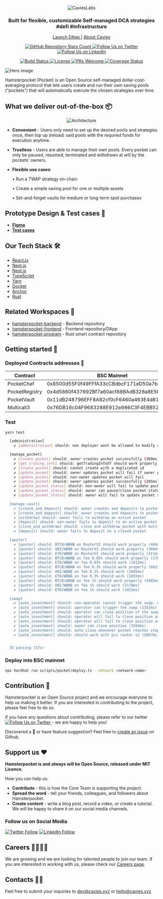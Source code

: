 <br />
<p align="center">
  <img src="https://cavies.xyz/assets/images/logo.png" alt="CaviesLabs" />
</p>

<h3 align="center">
  <strong>Built for flexible, customizable Self-managed DCA strategies #defi #infrastructure 
</strong>
</h3>

<p align="center">
     <a href="https://pocket.hamsterbox.xyz">
        Launch DApp
    </a> |
    <a href="https://cavies.xyz/">
        About Cavies
    </a>
</p>

<p align="center">

</p>

<p align="center">
  <a href="https://github.com/CaviesLabs/hamsterpocket-program/">
    <img alt="GitHub Repository Stars Count" src="https://img.shields.io/github/stars/CaviesLabs/hamsterpocket-program?style=social" />
  </a>
    <a href="https://twitter.com/CaviesLabs">
        <img alt="Follow Us on Twitter" src="https://img.shields.io/twitter/follow/CaviesLabs?style=social" />
    </a>
    <a href="https://linkedin.com/company/cavieslabs">
        <img alt="Follow Us on LinkedIn" src="https://img.shields.io/badge/LinkedIn-Follow-black?style=social&logo=linkedin" />
    </a>
</p>
<p align="center">
    <a href="#">
        <img alt="Build Status" src="https://build.cavies.xyz/buildStatus/icon?job=hamsterpocket%2Fhamsterpocket-backend%2Fdevelop" />
    </a>
    <a href="https://github.com/CaviesLabs/hamsterpocket-program">
        <img alt="License" src="https://img.shields.io/github/license/CaviesLabs/hamsterpocket-program" />
    </a>
    <a href="https://github.com/CaviesLabs/hamsterpocket-program/pulls">
        <img alt="PRs Welcome" src="https://img.shields.io/badge/PRs-welcome-brightgreen.svg" />
    </a>
    <a href="https://coveralls.io/github/CaviesLabs/hamsterpocket-program/?branch=next">
        <img alt="Coverage Status" src="https://coveralls.io/repos/github/CaviesLabs/hamsterpocket-program/badge.svg?branch=next" />
    </a>
</p>

![Hero image](https://files.slack.com/files-pri/T03N86YEZ6Z-F04TQLW6JCU/heroimage.png?pub_secret=014779ae87)

Hamsterpocket (Pocket) is an Open Source self-managed dollar-cost-averaging protocol that lets users create and run their own saving pools (“pockets”) that will automatically execute the chosen strategies over time.

## **What we deliver out-of-the-box** 📦

<p align="center">
  <img alt="Architecture" src="https://files.slack.com/files-pri/T03N86YEZ6Z-F04T783JZAB/out-of-the-box.png?pub_secret=3ca2221066">
</p>

- **Convenient** - Users only need to set up the desired pools and strategies once, then top up (reload) said pools with the required funds for execution anytime.
- **Trustless** - Users are able to manage their own pools. Every pocket can only be paused, resumed, terminated and withdrawn at will by the pockets’ owners.
- **Flexible use cases**:

  • Run a TWAP strategy on-chain

  • Create a simple saving pool for one or multiple assets

  • Set-and-forget vaults for medium or long-term spot purchases

## **Prototype Design & Test cases** 🚴

- [**Figma**](https://www.figma.com/file/Tx32sB0eC2iwkBD7rZRRut/Hamsterpocket-(DCA)?node-id=1902%3A43690&t=JpssstVDMVaaWHSf-0)
- [**Test cases**](https://docs.google.com/spreadsheets/d/1xdPHErMtTJtk0zH2-huzkDcuJx9lwZgb/edit#gid=1292533007)

## **Our Tech Stack** 🛠

- [ReactJs](https://reactjs.org/)
- [Next.js](https://nextjs.org/)
- [Nest.js](https://nestjs.com/)
- [TypeScript](https://www.typescriptlang.org/)
- [Yarn](https://yarnpkg.com/)
- [Docker](https://www.docker.com/)
- [Anchor](https://anchor-lang.com/)
- [Rust](https://rustup.rs/)

## **Related Workspaces** 🔗

- [hamsterpocket-backend](https://github.com/CaviesLabs/hamsterpocket-backend) - Backend repository
- [hamsterpocket-frontend](https://github.com/CaviesLabs/hamsterpocket-frontend) - Frontend repository/DApp
- [hamsterpocket-program](https://github.com/CaviesLabs/hamsterpocket-program) - Rust smart contract repository

## **Getting started** 🚀

### **Deployed Contracts addresses** 📢
| Contract       | BSC Mainnet  | Mumbai                                     |
|----------------|----------------------------------------------|--------------------------------------------|
| PocketChef     | 0x8500d55F0f49FFfA33cCBdbcF171eD50a7bcA26E | 0x9ac25725B8465E70cc2458592C9104c0f06C8e87 |
| PocketRegistry | 0x4d5860f437692Bf7a60acf88BAdB328a8E5b18bc | 0xA7671257D29a2fDC5c585Dc67D6F0EfF9cF9b457 |
| PocketVault    | 0x11dB248796EFF8A82cf0cF6460a463E4d8127e1d | 0x2B7388Cf467d05f3979dDd3eAD8AfD8a0CE0076c |
| Multicall3     | 0x76DB16c04F9683288E912e986C3F4EBB52266F1C | 0x292A7C55443850a30A6BCC17aF306b4Dc8864476 |


### Test

```bash
yarn test
```

```bash
  [administration]
    ✔ [administration] should: non deployer wont be allowed to modify contracts (253ms)

  [manage_pocket]
    ✔ [create_pocket] should: owner creates pocket successfully (369ms)
    ✔ [get_trading_info] should: getTradingInfoOf should work properly
    ✔ [create_pocket] should: cannot create with a duplicated id
    ✔ [update_pocket] should: owner updates pocket will fail if owner provides invalid id
    ✔ [update_pocket] should: non-owner updates pocket will fail
    ✔ [update_pocket] should: owner updates pocket successfully (285ms)
    ✔ [update_pocket_status] should: non-owner will fail to update pocket status
    ✔ [update_pocket_status] should: owner can pause/close pocket status (707ms)
    ✔ [update_pocket_status] should: owner will fail to update pocket status if it's not available

  [manage_vault]
    ✔ [create_and_deposit] should: owner creates and deposits to pocket with native ether (1332ms)
    ✔ [create_and_deposit] should: owner creates and deposits to pocket using multicall (1061ms)
    ✔ [withdraw] should: owner fails to withdraw an active pocket
    ✔ [deposit] should: non-owner fails to deposit to an active pocket
    ✔ [close_and_withdraw] should: close and withdraw pocket with multicall (1484ms)
    ✔ [deposit] should: owner fails to deposit to a closed pocket

  [quoter]
    ✔ [quoter] should: BTCB/WBNB on RouterV2 should work properly (444ms)
    ✔ [quoter] should: UNI/WBNB on RouterV2 should work properly (304ms)
    ✔ [quoter] should: ETH/WBNB on RouterV2 should work properly (311ms)
    ✔ [quoter] should: BTCB/WBNB on fee 0.05% should work properly (1761ms)
    ✔ [quoter] should: ETH/WBNB on fee 0.05% should work (1612ms)
    ✔ [quoter] should: BTCB/WBNB on fee 0.3% should work properly (6033ms)
    ✔ [quoter] should: UNI/WBNB on fee 0.3% should work (1695ms)
    ✔ [quoter] should: ETH/WBNB on fee 0.3% should work (1832ms)
    ✔ [quoter] should: BTCB/WBNB on fee 1% should work properly (4985ms)
    ✔ [quoter] should: UNI/WBNB on fee 1% should work (1178ms)
    ✔ [quoter] should: ETH/WBNB on fee 1% should work (3415ms)

  [swap]
    ✔ [auto_investment] should: non-operator cannot trigger the swap, even owner
    ✔ [auto_investment] should: operator can trigger the swap (1352ms)
    ✔ [auto_investment] should: operator can close position of the swap (3234ms)
    ✔ [auto_investment] should: operator will fail to close position as the condition is not reached (stop loss) (1331ms)
    ✔ [auto_investment] should: operator will fail to close position as the condition is not reached (take profit) (1189ms)
    ✔ [auto_investment] should: owner can close position (3504ms)
    ✔ [auto_investment] should: auto close whenever pocket reaches stop conditions (3352ms)
    ✔ [auto_investment] should: should work with pcs router v2 (5067ms)


  35 passing (57s)
```

### Deploy into BSC mainnet

```bash
npx hardhat run scripts/pocket/deploy.ts --network <network-name>
```

## **Contribution** 🤝

Hamsterpocket is an Open Source project and we encourage everyone to help us making it better. If you are interested in contributing to the project, please feel free to do so.

If you have any questions about contributing, please refer to our twitter <a href="https://twitter.com/CaviesLabs">
<img alt="Follow Us on Twitter" src="https://img.shields.io/twitter/follow/CaviesLabs?style=social" />
</a> - we are happy to help you!

Discovered a 🐜 or have feature suggestion? Feel free to [create an issue](https://github.com/CaviesLabs/hamsterpocket-program/issues/new/choose) on Github.

## **Support us** ❤️

**Hamsterpocket is and always will be Open Source, released under MIT Licence.**

How you can help us:

- **Contribute** - this is how the Core Team is supporting the project.
- **Spread the word** - tell your friends, colleagues, and followers about Hamsterpocket.
- **Create content** - write a blog post, record a video, or create a tutorial. We will be happy to share it on our social media channels.

### **Follow us on Social Media**

[![Twitter Follow](https://img.shields.io/twitter/follow/CaviesLabs?style=social)](https://twitter.com/CaviesLabs)
[![LinkedIn Follow](https://img.shields.io/badge/LinkedIn-Follow-black?style=social&logo=linkedin)](https://www.linkedin.com/company/cavieslabs/)

## **Careers** 👩‍💻👨‍💻

We are growing and we are looking for talented people to join our team. If you are interested in working with us, please check our [Careers page](https://www.notion.so/cavies/Job-Board-320ac7987dc64a53b0d3d3e7c52c5ce7).

## **Contacts** 📱📱

Feel free to submit your inquiries to <a href="mailto:dev@cavies.xyz">dev@cavies.xyz</a> or <a href="mailto:hello@cavies.xyz">hello@cavies.xyz</a>
